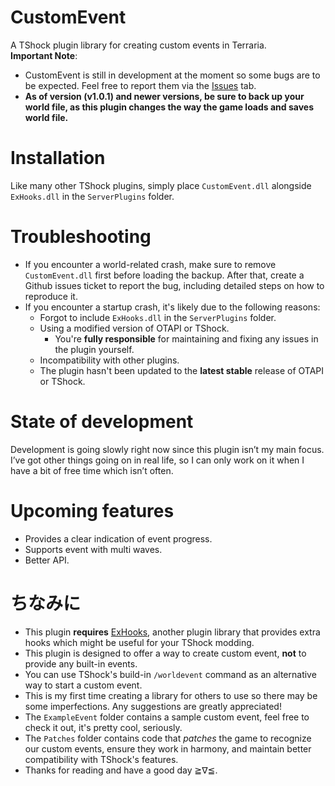 ﻿# CustomEvent
A TShock plugin library for creating custom events in Terraria. </br>
**Important Note**:
- CustomEvent is still in development at the moment so some bugs are to be expected. Feel free to report them via the [Issues](https://github.com/sors89/CustomEvent/issues) tab.</br>
- **As of version (v1.0.1) and newer versions, be sure to back up your world file, as this plugin changes the way the game loads and saves world file.**
# Installation
Like many other TShock plugins, simply place `CustomEvent.dll` alongside `ExHooks.dll` in the `ServerPlugins` folder.
# Troubleshooting
- If you encounter a world-related crash, make sure to remove `CustomEvent.dll` first before loading the backup. After that, create a Github issues ticket to report the bug, including detailed steps on how to reproduce it.
- If you encounter a startup crash, it's likely due to the following reasons:
  - Forgot to include `ExHooks.dll` in the `ServerPlugins` folder.
  - Using a modified version of OTAPI or TShock.
	- You're **fully responsible** for maintaining and fixing any issues in the plugin yourself.
  - Incompatibility with other plugins.
  - The plugin hasn't been updated to the **latest stable** release of OTAPI or TShock.
# State of development
Development is going slowly right now since this plugin isn’t my main focus.
I’ve got other things going on in real life, so I can only work on it when I have a bit of free time which isn’t often.</br>
# Upcoming features
- Provides a clear indication of event progress.
- Supports event with multi waves.
- Better API.
# ちなみに
- This plugin **requires** [ExHooks](https://github.com/sors89/ExHooks), another plugin library that provides extra hooks which might be useful for your TShock modding.
- This plugin is designed to offer a way to create custom event, **not** to provide any built-in events.
- You can use TShock's build-in `/worldevent` command as an alternative way to start a custom event. 
- This is my first time creating a library for others to use so there may be some imperfections. Any suggestions are greatly appreciated!
- The `ExampleEvent` folder contains a sample custom event, feel free to check it out, it's pretty cool, seriously.
- The `Patches` folder contains code that _patches_ the game to recognize our custom events, ensure they work in harmony, and maintain better compatibility with TShock's features.
- Thanks for reading and have a good day ≧∇≦.
